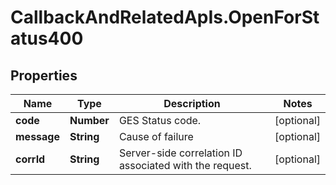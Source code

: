 # CallbackAndRelatedApIs.OpenForStatus400

## Properties
Name | Type | Description | Notes
------------ | ------------- | ------------- | -------------
**code** | **Number** | GES Status code. | [optional] 
**message** | **String** | Cause of failure | [optional] 
**corrId** | **String** | Server-side correlation ID associated with the request. | [optional] 


